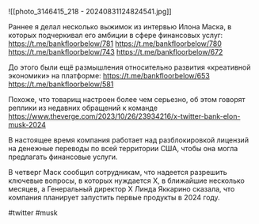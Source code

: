 
![[photo_3146415_218 - 20240831124824541.jpg]]

Раннее я делал несколько выжимок из интервью Илона Маска, в которых подчеркивал его амбиции в сфере финансовых услуг:
https://t.me/bankfloorbelow/781
https://t.me/bankfloorbelow/780
https://t.me/bankfloorbelow/743
https://t.me/bankfloorbelow/672

До этого были ещё размышления относительно развития «креативной экономики» на платформе:
https://t.me/bankfloorbelow/653
https://t.me/bankfloorbelow/581

Похоже, что товарищ настроен более чем серьезно, об этом говорят реплики из недавних обращений к команде
https://www.theverge.com/2023/10/26/23934216/x-twitter-bank-elon-musk-2024

В настоящее время компания работает над разблокировкой лицензий на денежные переводы по всей территории США, чтобы она могла предлагать финансовые услуги. 

В четверг Маск сообщил сотрудникам, что надеется разрешить ключевые вопросы, в которых нуждается X, в ближайшие несколько месяцев, а Генеральный директор X Линда Яккарино сказала, что компания планирует запустить первые продукты в 2024 году.

#twitter #musk 